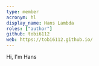 ```yaml
---
type: member
acronym: hl
display_name: Hans Lambda
roles: ["author"]
github: tobi6112
web: https://tobi6112.github.io/
---
```


Hi, I'm Hans